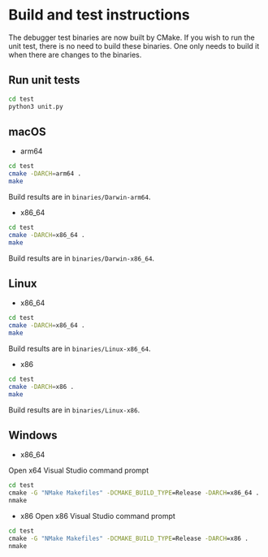 # Build and test instructions

The debugger test binaries are now built by CMake. If you wish to run the unit test, there is no need to build these binaries. One only needs to build it when there are changes to the binaries.

## Run unit tests
```zsh
cd test
python3 unit.py
```

## macOS

- arm64
```zsh
cd test
cmake -DARCH=arm64 .
make
```
Build results are in `binaries/Darwin-arm64`.
- x86_64
```zsh
cd test
cmake -DARCH=x86_64 .
make
```
Build results are in `binaries/Darwin-x86_64`.

## Linux
- x86_64
```Bash
cd test
cmake -DARCH=x86_64 .
make
```
Build results are in `binaries/Linux-x86_64`.
- x86
```Bash
cd test
cmake -DARCH=x86 .
make
```
Build results are in `binaries/Linux-x86`.

## Windows
- x86_64

Open x64 Visual Studio command prompt
```cmd
cd test
cmake -G "NMake Makefiles" -DCMAKE_BUILD_TYPE=Release -DARCH=x86_64 .
nmake
```

- x86
Open x86 Visual Studio command prompt
```cmd
cd test
cmake -G "NMake Makefiles" -DCMAKE_BUILD_TYPE=Release -DARCH=x86 .
nmake
```